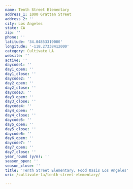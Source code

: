 ```yaml
---
name: Tenth Street Elementary
address_1: 1000 Grattan Street
address_2: ''
city: Los Angeles
state: CA
zip: ''
phone: ''
latitude: '34.04853319000'
longitude: '-118.27338412000'
category: Cultivate LA
website: ''
active: ''
daycode1: ''
day1_open: ''
day1_close: ''
daycode2: ''
day2_open: ''
day2_close: ''
daycode3: ''
day3_open: ''
day3_close: ''
daycode4: ''
day4_open: ''
day4_close: ''
daycode5: ''
day5_open: ''
day5_close: ''
daycode6: ''
day6_open: ''
daycode7: ''
day7_open: ''
day7_close: ''
year_round (y/n): ''
season_open: ''
season_close: ''
title: 'Tenth Street Elementary, Food Oasis Los Angeles'
uri: /cultivate-la/tenth-street-elementary/

---
```

